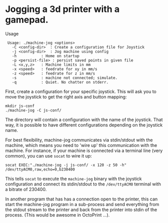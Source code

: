 Jogging a 3d printer with a gamepad.
====================================

Usage

     Usage: ./machine-jog <options>
       -C <config-dir>  : Create a configuration file for Joystick
       -j <config-dir>  : Jog machine using config
       -h           : Home on startup
       -p <persist-file> : persist saved points in given file
       -L <x,y,z>   : Machine limits in mm
       -x <speed>   : feedrate for xy in mm/s
       -z <speed>   : feedrate for z in mm/s
       -s           : machine not connected; simulate.
       -q           : Quiet. No chatter on stderr.

First, create a configuration for your specific joystick. This will ask you
to move the joystick to get the right axis and button mapping:

    mkdir js-conf
    ./machine-jog -C js-conf/

The directory will contain a configuration with the name of the joystick. That
way, it is possible to have different configurations depending on the joystick
name.

For best flexibility, machine-jog communicates via stdin/stdout with the
machine, which means you need to 'wire up' this communication with the machine.
For instance, if your machine is connected via a terminal line (very common),
you can use `socat` to wire it up:

    socat EXEC:"./machine-jog -j js-conf/ -x 120 -z 50 -h" /dev/ttyACM0,raw,echo=0,b230400

This tells `socat` to execute the `machine-jog` binary with the joystick
configuration and connect its stdin/stdout to the `/dev/ttyACM0` terminal
with a bitrate of 230400.

In another program that has has a connection open to the printer, this can
start the machine-jog program in a sub-process and send everything from the
stdout stream to the printer and back from the printer into stdin of the process.
(This would be awesome in OctoPrint ...).
